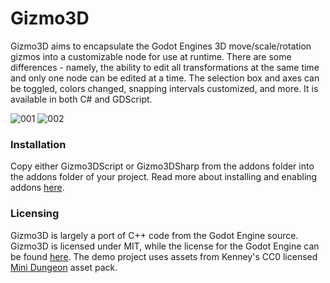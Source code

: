 # Gizmo3D

Gizmo3D aims to encapsulate the Godot Engines 3D move/scale/rotation gizmos into a customizable node for use at runtime. There are some differences - namely, the ability to edit all transformations at the same time and only one node can be edited at a time. The selection box and axes can be toggled, colors changed, snapping intervals customized, and more. It is available in both C# and GDScript.

![001](https://github.com/user-attachments/assets/181a2ac5-4b40-4d33-9797-6525079cdf3b)
![002](https://github.com/user-attachments/assets/1d73608a-4cd2-4041-ac68-e76803c5f0c1)

### Installation
Copy either Gizmo3DScript or Gizmo3DSharp from the addons folder into the addons folder of your project. Read more about installing and enabling addons [here](https://docs.godotengine.org/en/stable/tutorials/plugins/editor/installing_plugins.html).

### Licensing
Gizmo3D is largely a port of C++ code from the Godot Engine source. Gizmo3D is licensed under MIT, while the license for the Godot Engine can be found [here](https://godotengine.org/license/). The demo project uses assets from Kenney's CC0 licensed [Mini Dungeon](https://kenney.nl/assets/mini-dungeon) asset pack.
